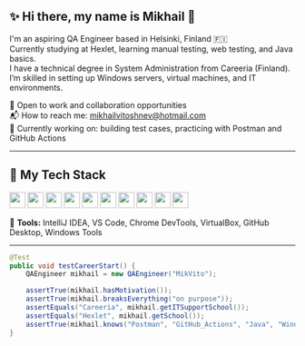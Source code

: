 ## ✨ Hi there, my name is Mikhail 👋  

I'm an aspiring QA Engineer based in Helsinki, Finland 🇫🇮    
Currently studying at Hexlet, learning manual testing, web testing, and Java basics.  
I have a technical degree in System Administration from Careeria (Finland).        
I’m skilled in setting up Windows servers, virtual machines, and IT environments.    

💼 Open to work and collaboration opportunities  
📬 How to reach me: mikhailvitoshnev@hotmail.com   
🌱 Currently working on: building test cases, practicing with Postman and GitHub Actions  

---

## 🧰 My Tech Stack

<p align="left">
  <img src="https://img.shields.io/badge/-Java-007396?style=flat-square&logo=java&logoColor=white" height="28"/>
  <img src="https://img.shields.io/badge/-Postman-FF6C37?logo=postman&logoColor=white&style=flat-square" height="28"/>
  <img src="https://img.shields.io/badge/-Git-F05032?logo=git&logoColor=white&style=flat-square" height="28"/>
  <img src="https://img.shields.io/badge/-GitHub%20Actions-2088FF?logo=github-actions&logoColor=white&style=flat-square" height="28"/>
  <img src="https://img.shields.io/badge/-SQL-4479A1?logo=postgresql&logoColor=white&style=flat-square" height="28"/>
  <img src="https://img.shields.io/badge/-Linux-FCC624?logo=linux&logoColor=black&style=flat-square" height="28"/>
  <img src="https://img.shields.io/badge/-Windows%20Server-0078D6?logo=windows&logoColor=white&style=flat-square" height="28"/>
  <img src="https://img.shields.io/badge/-VirtualBox-183A61?logo=virtualbox&logoColor=white&style=flat-square" height="28"/>
  <img src="https://img.shields.io/badge/-VMware-607078?logo=vmware&logoColor=white&style=flat-square" height="28"/>
  <img src="https://img.shields.io/badge/-PC%20Hardware%20Support-555555?style=flat-square" height="28"/>
</p>

🧪 **Tools:** IntelliJ IDEA, VS Code, Chrome DevTools, VirtualBox, GitHub Desktop, Windows Tools

---

```java
@Test
public void testCareerStart() {
    QAEngineer mikhail = new QAEngineer("MikVito");

    assertTrue(mikhail.hasMotivation());
    assertTrue(mikhail.breaksEverything("on purpose"));
    assertEquals("Careeria", mikhail.getITSupportSchool());
    assertEquals("Hexlet", mikhail.getSchool());
    assertTrue(mikhail.knows("Postman", "GitHub_Actions", "Java", "Windows_Server", "PC_Hardware"));
}
